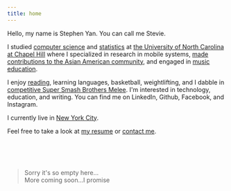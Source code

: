 ```yaml
---
title: home
---
```


Hello, my name is Stephen Yan. You can call me Stevie.

I studied <a href="http://cs.unc.edu/about/our-department/" target="_blank">computer science</a> and <a href="https://stat-or.unc.edu/about" target="_blank">statistics</a> at <a href="http://www.unc.edu" target="_blank">the University of North Carolina at Chapel Hill</a> where I specialized in research in mobile systems, <a href="http://unclambdas.com/about/" target="_blank">made contributions to the Asian American community</a>, and engaged in <a href="https://www.musical-empowerment.org/" target="_blank">music education</a>.

I enjoy [reading](/reading), learning languages, basketball, weightlifting, and I dabble in <a href="https://en.wikipedia.org/wiki/Professional_Super_Smash_Bros._competition" target="_blank">competitive Super Smash Brothers Melee</a>. I'm interested in technology, education, and writing. You can find me on LinkedIn, Github, Facebook, and Instagram.

I currently live in <a href="https://en.wikipedia.org/wiki/New_York_City" target="_blank">New York City</a>.

Feel free to take a look at [my resume](/resume) or [contact me](/contact).


<br><br><br>
> Sorry it's so empty here...  
> More coming soon...I promise